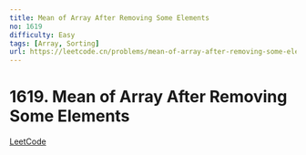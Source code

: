 ```yaml
---
title: Mean of Array After Removing Some Elements
no: 1619
difficulty: Easy
tags: [Array, Sorting]
url: https://leetcode.cn/problems/mean-of-array-after-removing-some-elements/
---
```


# 1619. Mean of Array After Removing Some Elements

[LeetCode](https://leetcode.cn/problems/mean-of-array-after-removing-some-elements/)

